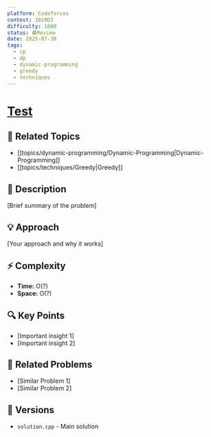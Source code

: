 ```yaml
---
platform: Codeforces
contest: 1029D3
difficulty: 1000
status: 🟣Review
date: 2025-07-30
tags:
  - cp
  - dp
  - dynamic-programming
  - greedy
  - techniques
---
```

# [Test](link)

## 📓 Related Topics
- [[topics/dynamic-programming/Dynamic-Programming|Dynamic-Programming]]
- [[topics/techniques/Greedy|Greedy]]

## 📖 Description
[Brief summary of the problem]

## 💡 Approach
[Your approach and why it works]

## ⚡ Complexity
- **Time:** O(?)
- **Space:** O(?)

## 🔍 Key Points
- [Important insight 1]
- [Important insight 2]

## 🔗 Related Problems
- [Similar Problem 1]
- [Similar Problem 2]

## 🔄 Versions
- `solution.cpp` - Main solution 
